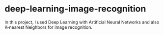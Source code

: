 # deep-learning-image-recognition
In this project, I used Deep Learning with Artificial Neural Networks and also K-nearest Neighbors for image recognition.

